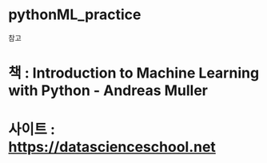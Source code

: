 # pythonML_practice

참고
# 책 : Introduction to Machine Learning with Python - Andreas Muller
# 사이트 : https://datascienceschool.net
